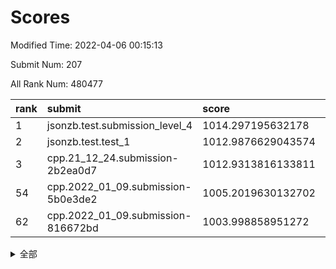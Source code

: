 # Scores

Modified Time: 2022-04-06 00:15:13

Submit Num: 207

All Rank Num: 480477

| rank |               submit               |       score        |       sigma        | pk_num |
| :--- | :--------------------------------- | :----------------- | :----------------- | :----- |
| 1    | jsonzb.test.submission_level_4     | 1014.297195632178  | 0.824716255761144  | 9277   |
| 2    | jsonzb.test.test_1                 | 1012.9876629043574 | 0.8029004429643783 | 9284   |
| 3    | cpp.21_12_24.submission-2b2ea0d7   | 1012.9313816133811 | 0.7942426806296377 | 9283   |
| 54   | cpp.2022_01_09.submission-5b0e3de2 | 1005.2019630132702 | 0.708188046154922  | 9284   |
| 62   | cpp.2022_01_09.submission-816672bd | 1003.998858951272  | 0.7152973332185192 | 9283   |


<details>
<summary>全部</summary>

| rank |                 submit                 |       score        |       sigma        | pk_num |
| :--- | :------------------------------------- | :----------------- | :----------------- | :----- |
| 1    | jsonzb.test.submission_level_4         | 1014.297195632178  | 0.824716255761144  | 9277   |
| 2    | jsonzb.test.test_1                     | 1012.9876629043574 | 0.8029004429643783 | 9284   |
| 3    | cpp.21_12_24.submission-2b2ea0d7       | 1012.9313816133811 | 0.7942426806296377 | 9283   |
| 4    | gobigger.level_3.submission_level_3_2  | 1011.9305609085628 | 0.7685395020705276 | 9281   |
| 5    | gobigger.level_3.submission_level_3_36 | 1011.5744042520449 | 0.7758605337783363 | 9290   |
| 6    | gobigger.level_3.submission_level_3_41 | 1011.3238381118214 | 0.7728058355870264 | 9281   |
| 7    | gobigger.level_3.submission_level_3_19 | 1011.1941958989204 | 0.7652595125523055 | 9290   |
| 8    | gobigger.level_3.submission_level_3_20 | 1011.181388472408  | 0.7910884824310919 | 9283   |
| 9    | gobigger.level_3.submission_level_3_22 | 1011.1626203285231 | 0.7838324506814899 | 9282   |
| 10   | gobigger.level_3.submission_level_3_18 | 1011.1274718353064 | 0.7969292820112083 | 9285   |
| 11   | gobigger.level_3.submission_level_3_21 | 1011.03317695743   | 0.771909214122945  | 9284   |
| 12   | gobigger.level_3.submission_level_3_4  | 1010.9848950438492 | 0.77284129805584   | 9286   |
| 13   | gobigger.level_3.submission_level_3_40 | 1010.929940323476  | 0.7740940504031932 | 9288   |
| 14   | gobigger.level_3.submission_level_3_35 | 1010.9212352679505 | 0.7706573534527265 | 9282   |
| 15   | gobigger.level_3.submission_level_3_12 | 1010.9195562491902 | 0.7682874846315214 | 9284   |
| 16   | gobigger.level_3.submission_level_3_13 | 1010.8647182215535 | 0.7826611189234511 | 9288   |
| 17   | gobigger.level_3.submission_level_3_14 | 1010.8036143015114 | 0.7550450324521967 | 9287   |
| 18   | gobigger.level_3.submission_level_3_5  | 1010.6325930090227 | 0.7623646795075104 | 9286   |
| 19   | gobigger.level_3.submission_level_3_37 | 1010.5520459257609 | 0.7785137260250177 | 9288   |
| 20   | gobigger.level_3.submission_level_3_47 | 1010.5510968238424 | 0.7479828929912511 | 9290   |
| 21   | gobigger.level_3.submission_level_3_10 | 1010.5245320066749 | 0.7483310199150505 | 9281   |
| 22   | gobigger.level_3.submission_level_3_49 | 1010.3955864006801 | 0.7819693616259206 | 9281   |
| 23   | gobigger.level_3.submission_level_3_27 | 1010.3681680321441 | 0.7694968777750936 | 9282   |
| 24   | gobigger.level_3.submission_level_3_43 | 1010.3581585664923 | 0.7643769527545659 | 9287   |
| 25   | gobigger.level_3.submission_level_3_45 | 1010.2669214820705 | 0.7670771605749402 | 9281   |
| 26   | gobigger.level_3.submission_level_3_7  | 1010.2509123390183 | 0.7513418228633091 | 9285   |
| 27   | gobigger.level_3.submission_level_3_3  | 1010.2241169736635 | 0.743165578518869  | 9285   |
| 28   | gobigger.level_3.submission_level_3_28 | 1010.0642057225951 | 0.7613907245669737 | 9284   |
| 29   | gobigger.level_3.submission_level_3_30 | 1009.9916764980726 | 0.758012317810802  | 9281   |
| 30   | gobigger.level_3.submission_level_3_46 | 1009.9838246327945 | 0.7533792840662485 | 9285   |
| 31   | gobigger.level_3.submission_level_3_8  | 1009.9400592464035 | 0.7521185571341273 | 9286   |
| 32   | gobigger.level_3.submission_level_3_17 | 1009.8702860584226 | 0.7571653097357475 | 9290   |
| 33   | gobigger.level_3.submission_level_3_48 | 1009.8626283472227 | 0.7680008491980481 | 9285   |
| 34   | gobigger.level_3.submission_level_3_38 | 1009.797135297587  | 0.7573099032106352 | 9286   |
| 35   | gobigger.level_3.submission_level_3_42 | 1009.7539335028556 | 0.7670644831961941 | 9285   |
| 36   | gobigger.level_3.submission_level_3_39 | 1009.659224921644  | 0.7557435140579695 | 9287   |
| 37   | gobigger.level_3.submission_level_3_25 | 1009.5886424027547 | 0.7700524619588485 | 9286   |
| 38   | gobigger.level_3.submission_level_3_26 | 1009.5789679877228 | 0.743538814554994  | 9283   |
| 39   | gobigger.level_3.submission_level_3_11 | 1009.555374302055  | 0.7605264723525041 | 9284   |
| 40   | gobigger.level_3.submission_level_3_1  | 1009.3487039814286 | 0.7577851293712233 | 9284   |
| 41   | gobigger.level_3.submission_level_3_44 | 1009.1994872306474 | 0.7577897736412612 | 9286   |
| 42   | gobigger.level_3.submission_level_3_31 | 1009.1394547848945 | 0.7318071078878606 | 9284   |
| 43   | gobigger.level_3.submission_level_3_16 | 1009.1169946518604 | 0.7423237172046648 | 9282   |
| 44   | gobigger.level_3.submission_level_3_9  | 1009.0944945809662 | 0.733085034614226  | 9284   |
| 45   | gobigger.level_3.submission_level_3_6  | 1008.8384323076299 | 0.7443182023924945 | 9284   |
| 46   | gobigger.level_3.submission_level_3_24 | 1008.8338875381168 | 0.7467824406615727 | 9288   |
| 47   | gobigger.level_3.submission_level_3_23 | 1008.7496341548335 | 0.7427532849915452 | 9279   |
| 48   | gobigger.level_3.submission_level_3_15 | 1008.7160679247289 | 0.7321988238940655 | 9279   |
| 49   | gobigger.level_3.submission_level_3_29 | 1008.7026780970517 | 0.7609182616465525 | 9290   |
| 50   | gobigger.level_3.submission_level_3_32 | 1008.3366456039613 | 0.7493423879663728 | 9281   |
| 51   | gobigger.level_3.submission_level_3_33 | 1008.2499365106347 | 0.7252536873220772 | 9281   |
| 52   | gobigger.level_3.submission_level_3_34 | 1008.102829638915  | 0.7372060104294578 | 9282   |
| 53   | gobigger.level_3.submission_level_3_0  | 1007.5909141051803 | 0.7408642157410987 | 9282   |
| 54   | cpp.2022_01_09.submission-5b0e3de2     | 1005.2019630132702 | 0.708188046154922  | 9284   |
| 55   | gobigger.level_1.submission_level_1_34 | 1004.8092493656826 | 0.7185520483818013 | 9279   |
| 56   | gobigger.level_1.submission_level_1_26 | 1004.5651036424841 | 0.7130016292438257 | 9291   |
| 57   | gobigger.level_1.submission_level_1_42 | 1004.3565053437746 | 0.7215938518834556 | 9284   |
| 58   | gobigger.level_1.submission_level_1_48 | 1004.2623794833194 | 0.7166591017252336 | 9286   |
| 59   | gobigger.level_1.submission_level_1_5  | 1004.2440903226895 | 0.7158926116529535 | 9285   |
| 60   | gobigger.level_1.submission_level_1_2  | 1004.0986192745924 | 0.717937128493279  | 9280   |
| 61   | gobigger.level_1.submission_level_1_20 | 1004.0039659704777 | 0.7214096596729399 | 9287   |
| 62   | cpp.2022_01_09.submission-816672bd     | 1003.998858951272  | 0.7152973332185192 | 9283   |
| 63   | gobigger.level_1.submission_level_1_43 | 1003.9920844376895 | 0.7181760227540722 | 9283   |
| 64   | gobigger.level_1.submission_level_1_45 | 1003.9678463676399 | 0.7057011651669107 | 9285   |
| 65   | gobigger.level_1.submission_level_1_37 | 1003.9337669954922 | 0.7194024371355502 | 9288   |
| 66   | gobigger.level_1.submission_level_1_15 | 1003.9151755877067 | 0.7170268503807578 | 9281   |
| 67   | gobigger.level_1.submission_level_1_17 | 1003.8359990555704 | 0.7099535482031368 | 9287   |
| 68   | gobigger.level_1.submission_level_1_35 | 1003.8006544916798 | 0.7211290228012635 | 9284   |
| 69   | gobigger.level_1.submission_level_1_28 | 1003.765328890751  | 0.7133738701105727 | 9282   |
| 70   | gobigger.level_1.submission_level_1_32 | 1003.7397448824427 | 0.721818162037312  | 9286   |
| 71   | gobigger.level_1.submission_level_1_36 | 1003.6792758588316 | 0.7048160035114513 | 9282   |
| 72   | gobigger.level_1.submission_level_1_19 | 1003.6667683334662 | 0.720354306470525  | 9288   |
| 73   | gobigger.level_1.submission_level_1_38 | 1003.6637537579742 | 0.7172566454264309 | 9287   |
| 74   | gobigger.level_1.submission_level_1_21 | 1003.6393319975081 | 0.7241573118020223 | 9283   |
| 75   | gobigger.level_1.submission_level_1_39 | 1003.516351164458  | 0.7184936846547967 | 9285   |
| 76   | gobigger.level_1.submission_level_1_10 | 1003.4789766793252 | 0.7092503619638975 | 9284   |
| 77   | gobigger.level_1.submission_level_1_31 | 1003.4672523900263 | 0.7233841166269163 | 9287   |
| 78   | gobigger.level_1.submission_level_1_29 | 1003.4567617337343 | 0.724217045822255  | 9281   |
| 79   | gobigger.level_1.submission_level_1_23 | 1003.3965943713731 | 0.7112003580330595 | 9285   |
| 80   | gobigger.level_1.submission_level_1_33 | 1003.3529198079578 | 0.7124110991677232 | 9285   |
| 81   | gobigger.level_1.submission_level_1_24 | 1003.2828198194984 | 0.717293924531189  | 9283   |
| 82   | gobigger.level_1.submission_level_1_0  | 1003.1853847203225 | 0.7113720694305947 | 9287   |
| 83   | gobigger.level_1.submission_level_1_14 | 1003.16836843289   | 0.7187396633213721 | 9282   |
| 84   | gobigger.level_1.submission_level_1_13 | 1003.1159752545627 | 0.7199505410424769 | 9288   |
| 85   | gobigger.level_1.submission_level_1_16 | 1003.0204660667583 | 0.7100456569558392 | 9287   |
| 86   | gobigger.level_1.submission_level_1_47 | 1002.993126583504  | 0.7141568336103593 | 9278   |
| 87   | gobigger.level_1.submission_level_1_6  | 1002.9471430674568 | 0.7170111184764258 | 9285   |
| 88   | gobigger.level_1.submission_level_1_27 | 1002.9319068855046 | 0.7085909836629358 | 9287   |
| 89   | gobigger.level_1.submission_level_1_7  | 1002.8728503238059 | 0.7234170927437694 | 9283   |
| 90   | gobigger.level_1.submission_level_1_3  | 1002.8134806693349 | 0.7223601301406531 | 9286   |
| 91   | gobigger.level_1.submission_level_1_12 | 1002.7888149654331 | 0.7019005189673826 | 9285   |
| 92   | gobigger.level_1.submission_level_1_30 | 1002.7885002818574 | 0.7051528891486349 | 9281   |
| 93   | gobigger.level_1.submission_level_1_49 | 1002.7862744457782 | 0.7176284457871486 | 9284   |
| 94   | gobigger.level_1.submission_level_1_8  | 1002.6836266719168 | 0.7158119952989603 | 9291   |
| 95   | gobigger.level_1.submission_level_1_41 | 1002.6737969524177 | 0.709067675107966  | 9287   |
| 96   | gobigger.level_1.submission_level_1_46 | 1002.5893523694245 | 0.7108029678089857 | 9286   |
| 97   | gobigger.level_1.submission_level_1_40 | 1002.5892289125512 | 0.7220412469733757 | 9286   |
| 98   | gobigger.level_1.submission_level_1_11 | 1002.5073981040398 | 0.7130916416697    | 9281   |
| 99   | gobigger.level_1.submission_level_1_1  | 1002.4828880137529 | 0.7180019716164407 | 9279   |
| 100  | gobigger.level_1.submission_level_1_44 | 1002.2756511998798 | 0.7088591844538452 | 9286   |
| 101  | gobigger.level_1.submission_level_1_25 | 1002.143126059877  | 0.7027747833171092 | 9286   |
| 102  | gobigger.level_1.submission_level_1_18 | 1002.0268430291698 | 0.7129631760133879 | 9288   |
| 103  | gobigger.level_1.submission_level_1_4  | 1001.8374404203767 | 0.7154823752133335 | 9282   |
| 104  | gobigger.level_1.submission_level_1_9  | 1001.787754592294  | 0.717182606063467  | 9285   |
| 105  | gobigger.level_1.submission_level_1_22 | 1001.0707721856393 | 0.7116430970098326 | 9284   |
| 106  | gobigger.random.submission_random_3    | 997.1915705024297  | 0.6986083373182155 | 9279   |
| 107  | gobigger.random.submission_random_20   | 997.1473516708131  | 0.706202350330211  | 9286   |
| 108  | gobigger.random.submission_random_13   | 996.9050466099951  | 0.7208503936002163 | 9281   |
| 109  | gobigger.random.submission_random_40   | 996.8891777270896  | 0.7163947101882527 | 9285   |
| 110  | gobigger.random.submission_random_10   | 996.810601185086   | 0.7069006358964172 | 9279   |
| 111  | gobigger.random.submission_random_48   | 996.7487627813304  | 0.7184098575908765 | 9287   |
| 112  | gobigger.random.submission_random_6    | 996.5767505239182  | 0.7128495035940938 | 9285   |
| 113  | gobigger.random.submission_random_34   | 996.5524978248828  | 0.7082036442314078 | 9283   |
| 114  | gobigger.random.submission_random_16   | 996.5523255978975  | 0.7024050296742894 | 9290   |
| 115  | gobigger.random.submission_random_37   | 996.5205598729139  | 0.7064580233507962 | 9287   |
| 116  | gobigger.random.submission_random_25   | 996.4905857089356  | 0.7075871422319404 | 9283   |
| 117  | gobigger.random.submission_random_30   | 996.4393809437341  | 0.7119698881820785 | 9288   |
| 118  | gobigger.random.submission_random_38   | 996.4270258438502  | 0.7073849503170514 | 9282   |
| 119  | gobigger.random.submission_random_14   | 996.425915608276   | 0.7130920033644106 | 9282   |
| 120  | gobigger.random.submission_random_28   | 996.2901706196994  | 0.7064778720068078 | 9290   |
| 121  | gobigger.random.submission_random_39   | 996.2813077226998  | 0.7209151129808989 | 9284   |
| 122  | gobigger.random.submission_random_31   | 996.2767979024554  | 0.7187342058942651 | 9285   |
| 123  | gobigger.random.submission_random_17   | 996.2131245801188  | 0.7072325280860206 | 9283   |
| 124  | gobigger.random.submission_random_35   | 996.1875884109133  | 0.7101229478741777 | 9289   |
| 125  | gobigger.random.submission_random_33   | 996.179751266363   | 0.7142177597066207 | 9283   |
| 126  | gobigger.random.submission_random_23   | 996.1614895888407  | 0.7000833855836472 | 9284   |
| 127  | gobigger.random.submission_random_27   | 996.155304875712   | 0.7208990711515146 | 9284   |
| 128  | gobigger.random.submission_random_8    | 996.1478229593648  | 0.7158930078793021 | 9288   |
| 129  | gobigger.random.submission_random_11   | 996.1277611307546  | 0.7103743616715573 | 9287   |
| 130  | gobigger.random.submission_random_32   | 996.1232638312696  | 0.6928660699841227 | 9289   |
| 131  | gobigger.random.submission_random_1    | 996.032451437754   | 0.7195245863052064 | 9285   |
| 132  | gobigger.random.submission_random_22   | 996.0294879972254  | 0.7030088903329659 | 9289   |
| 133  | gobigger.random.submission_random_36   | 995.9823389483778  | 0.7297290448242719 | 9284   |
| 134  | gobigger.random.submission_random_2    | 995.8744377975628  | 0.7105788047602227 | 9285   |
| 135  | gobigger.random.submission_random_9    | 995.8599493216368  | 0.7107958452966775 | 9284   |
| 136  | gobigger.random.submission_random_12   | 995.8203717364472  | 0.7048618764137895 | 9286   |
| 137  | gobigger.random.submission_random_44   | 995.8064526583375  | 0.7066428288585522 | 9285   |
| 138  | gobigger.random.submission_random_42   | 995.8010425419726  | 0.7045949695159419 | 9289   |
| 139  | gobigger.random.submission_random_21   | 995.7617815808437  | 0.7047241254923616 | 9284   |
| 140  | gobigger.random.submission_random_41   | 995.6905764893398  | 0.7236258323977475 | 9288   |
| 141  | gobigger.random.submission_random_45   | 995.632875097968   | 0.706004165614705  | 9289   |
| 142  | gobigger.random.submission_random_0    | 995.6324716073101  | 0.6988152233464179 | 9286   |
| 143  | gobigger.random.submission_random_26   | 995.6224789272155  | 0.7079324490068667 | 9278   |
| 144  | gobigger.random.submission_random_5    | 995.5045184479612  | 0.7113452546775132 | 9287   |
| 145  | gobigger.random.submission_random_4    | 995.4842387258469  | 0.7093222099503471 | 9292   |
| 146  | gobigger.random.submission_random_24   | 995.4681424077727  | 0.7244782285027279 | 9289   |
| 147  | gobigger.random.submission_random_19   | 995.4559432348228  | 0.7049476628687164 | 9288   |
| 148  | gobigger.random.submission_random_49   | 995.4323396485477  | 0.7086368162098001 | 9282   |
| 149  | gobigger.random.submission_random_43   | 995.4096484610395  | 0.7206306646476817 | 9283   |
| 150  | gobigger.random.submission_random_46   | 995.2793776069384  | 0.726734969587459  | 9282   |
| 151  | gobigger.random.submission_random_7    | 995.1747182262241  | 0.7228721698386094 | 9287   |
| 152  | gobigger.random.submission_random_18   | 995.1424608581223  | 0.6922277236317713 | 9288   |
| 153  | gobigger.random.submission_random_47   | 994.7688171801439  | 0.7195297864576555 | 9284   |
| 154  | gobigger.level_2.submission_level_2_16 | 994.5575043087862  | 0.7288748017994827 | 9286   |
| 155  | gobigger.random.submission_random_29   | 994.4338652408511  | 0.7255078934877011 | 9280   |
| 156  | gobigger.level_2.submission_level_2_39 | 994.3938916793945  | 0.7122713732812258 | 9283   |
| 157  | gobigger.level_2.submission_level_2_6  | 994.3589829487021  | 0.737724493400537  | 9284   |
| 158  | gobigger.level_2.submission_level_2_5  | 994.0721706759044  | 0.7414674244843809 | 9283   |
| 159  | gobigger.level_2.submission_level_2_38 | 994.0132061956116  | 0.736793684857276  | 9285   |
| 160  | gobigger.random.submission_random_15   | 993.9975076074527  | 0.7321290670287367 | 9283   |
| 161  | gobigger.level_2.submission_level_2_18 | 993.8722952703272  | 0.7207819086068417 | 9283   |
| 162  | gobigger.level_2.submission_level_2_11 | 993.6880808807574  | 0.7240511314631293 | 9284   |
| 163  | gobigger.level_2.submission_level_2_42 | 993.5190582065071  | 0.7364295356186132 | 9276   |
| 164  | gobigger.level_2.submission_level_2_32 | 993.3839164894963  | 0.744848993947555  | 9283   |
| 165  | gobigger.level_2.submission_level_2_40 | 993.3547963179254  | 0.7373156273315616 | 9287   |
| 166  | gobigger.level_2.submission_level_2_12 | 993.3107671454894  | 0.7328187710354829 | 9281   |
| 167  | gobigger.level_2.submission_level_2_37 | 993.131856118146   | 0.7485248412535102 | 9282   |
| 168  | gobigger.level_2.submission_level_2_23 | 992.9414051922067  | 0.7434693509027921 | 9283   |
| 169  | gobigger.level_2.submission_level_2_19 | 992.7874187169998  | 0.7427441237696294 | 9289   |
| 170  | gobigger.level_2.submission_level_2_43 | 992.7865335439304  | 0.7343687534143362 | 9281   |
| 171  | gobigger.level_2.submission_level_2_34 | 992.779522453906   | 0.7363597043712526 | 9283   |
| 172  | gobigger.level_2.submission_level_2_7  | 992.6101825845502  | 0.7377262172645924 | 9287   |
| 173  | gobigger.level_2.submission_level_2_10 | 992.5486545290622  | 0.7450484554754485 | 9283   |
| 174  | gobigger.level_2.submission_level_2_22 | 992.3641808764556  | 0.7366660767254417 | 9285   |
| 175  | gobigger.level_2.submission_level_2_33 | 992.3536659083762  | 0.749213700275346  | 9281   |
| 176  | gobigger.level_2.submission_level_2_29 | 992.2031831476205  | 0.7332462258704127 | 9283   |
| 177  | gobigger.level_2.submission_level_2_25 | 992.2022465190628  | 0.7562841470637672 | 9283   |
| 178  | gobigger.level_2.submission_level_2_1  | 992.1939788202602  | 0.7492761372389928 | 9281   |
| 179  | gobigger.level_2.submission_level_2_15 | 992.1930710239465  | 0.7627257561086507 | 9292   |
| 180  | gobigger.level_2.submission_level_2_49 | 992.1751088669841  | 0.7343729119079875 | 9284   |
| 181  | gobigger.level_2.submission_level_2_30 | 992.1556768390175  | 0.7457851536114546 | 9289   |
| 182  | gobigger.level_2.submission_level_2_35 | 992.1277181059814  | 0.7383630152594957 | 9282   |
| 183  | gobigger.level_2.submission_level_2_24 | 992.121885865074   | 0.7391027293346883 | 9281   |
| 184  | gobigger.level_2.submission_level_2_28 | 992.048941419838   | 0.7344648915598145 | 9285   |
| 185  | gobigger.level_2.submission_level_2_48 | 991.9985922989712  | 0.7502253912522772 | 9287   |
| 186  | gobigger.level_2.submission_level_2_45 | 991.8052311010541  | 0.7733468142490784 | 9283   |
| 187  | gobigger.level_2.submission_level_2_47 | 991.7662630585505  | 0.7647812770102062 | 9290   |
| 188  | gobigger.level_2.submission_level_2_17 | 991.7652502757009  | 0.7351943659962213 | 9283   |
| 189  | gobigger.level_2.submission_level_2_46 | 991.7148329626965  | 0.727391847417332  | 9285   |
| 190  | gobigger.level_2.submission_level_2_36 | 991.479976926002   | 0.77029558846586   | 9286   |
| 191  | gobigger.level_2.submission_level_2_13 | 991.4565870228828  | 0.7562232072992712 | 9284   |
| 192  | gobigger.level_2.submission_level_2_41 | 991.3780132832603  | 0.7633319151500928 | 9285   |
| 193  | gobigger.level_2.submission_level_2_2  | 991.3593577397545  | 0.7524482642702387 | 9288   |
| 194  | gobigger.level_2.submission_level_2_27 | 991.3459155797837  | 0.7448772187085312 | 9282   |
| 195  | gobigger.level_2.submission_level_2_44 | 991.3394123324783  | 0.75412056283488   | 9281   |
| 196  | gobigger.level_2.submission_level_2_14 | 991.250460075761   | 0.7538549174623114 | 9284   |
| 197  | gobigger.level_2.submission_level_2_0  | 991.2410057349116  | 0.7448226316735309 | 9284   |
| 198  | gobigger.level_2.submission_level_2_3  | 991.2340488146571  | 0.7631424107469335 | 9285   |
| 199  | gobigger.level_2.submission_level_2_4  | 991.043162400154   | 0.7558824682642385 | 9286   |
| 200  | gobigger.level_2.submission_level_2_8  | 990.8238880158078  | 0.756712945074351  | 9288   |
| 201  | gobigger.level_2.submission_level_2_31 | 990.818670322673   | 0.7484426526006347 | 9286   |
| 202  | gobigger.level_2.submission_level_2_26 | 990.713547534208   | 0.7629250459126928 | 9289   |
| 203  | gobigger.level_2.submission_level_2_20 | 990.4808466598731  | 0.760092903101467  | 9284   |
| 204  | gobigger.level_2.submission_level_2_9  | 990.3156864290813  | 0.7595703044892689 | 9289   |
| 205  | gobigger.level_2.submission_level_2_21 | 990.0626400903982  | 0.7681939121791349 | 9285   |
| 206  | gobigger.none.submission_none_0        | 978.6330677898865  | 1.333491366354144  | 9283   |
| 207  | gobigger.none.submission_none_1        | 976.2532107739473  | 1.4618097801121943 | 9277   |

</details>